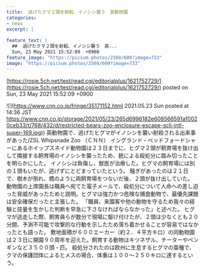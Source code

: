 ```yaml
---
title:  逃げたクマ２頭を射殺、イノシシ襲う　英動物園  
categories:
- news
excerpt: |
  
feature_text: |
  ##  逃げたクマ２頭を射殺、イノシシ襲う　英...
  Sun, 23 May 2021 15:52:09  +0900
feature_image: "https://picsum.photos/2560/600?image=733"
image: "https://picsum.photos/2560/600?image=733"
---
```


[https://rosie.5ch.net/test/read.cgi/editorialplus/1621752729/](https://rosie.5ch.net/test/read.cgi/editorialplus/1621752729/)
posted on Sun, 23 May 2021 15:52:09  +0900

<!--more-->

![](https://www.cnn.co.jp/fringe/35171152.html 2021.05.23 Sun posted at 14:36 JST [https://www.cnn.co.jp/storage/2021/05/23/265d6996182e608566591af0020ceb33/t/768/432/d/restricted-bears-zoo-enclosure-escape-scli-intl-super-169.jpg)](https://www.cnn.co.jp/storage/2021/05/23/265d6996182e608566591af0020ceb33/t/768/432/d/restricted-bears-zoo-enclosure-escape-scli-intl-super-169.jpg)) 英動物園で、逃げたヒグマがイノシシを襲い射殺される出来事があった/ZSL Whipsnade Zoo （ＣＮＮ） イングランド・ベッドフォードシャーにあるホイップスネイド動物園は２３日までに、ヒグマ２頭が飼育場を抜け出して隣接する飼育場のイノシシを襲ったため、銃による殺処分に踏み切ったことを明らかにした。 イノシシは負傷し、獣医が治療した。ヒグマの飼育場には別の１頭もいたが、逃げずにとどまっていたという。 騒ぎがあったのは２１日で、樹木が倒れ、橋のように両飼育場をつないだ後、２頭が抜け出していた。 動物園の上席園長は職員へ宛てた電子メールで、殺処分について人命への差し迫った脅威があったためと説明。ヒグマは強力かつ危険な捕食動物で、最優先課題は安全確保だったと主張した。 「職員、来園客や他の動物を守るため我々の経験と技量を生かした判断を早急に下さなければならなかった」と述べた。 ヒグマが逃走した際、飼育員らが数分で現場に駆け付けたが、２頭は少なくとも２０分間、予測不可能で攻撃的な行動を示したため落ち着かせることが容易ではなかったとも語った。 敷地面積が６００エーカー（約２．４平方キロ）の同動物園は２３日に開園９０周年を迎えた。飼育する動物はキツネザル、チーターやペンギンなど３５００頭・匹。 殺処分されたのは欧州に生息するヒグマの亜種で、クマの保護団体によるとメスの場合、体重は１００〜２５０キロに達するという。
